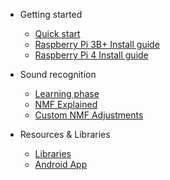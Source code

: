 - Getting started

  - [Quick start](GetStarted.md)
  - [Raspberry Pi 3B+ Install guide](install-R3B-english.md)
  - [Raspberry Pi 4 Install guide](install-R3B-english.md)
  
- Sound recognition 

  - [Learning phase](Learning.md)
  - [NMF Explained](NoticeNMF.md)
  - [Custom NMF Adjustments](README.md)

- Resources & Libraries 

  - [Libraries](Libraries.md)
  - [Android App](App.md)
